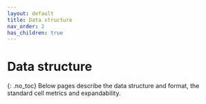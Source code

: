 ```yaml
---
layout: default
title: Data structure
nav_order: 2
has_children: true
---
```

# Data structure
{: .no_toc}
Below pages describe the data structure and format, the standard cell metrics and expandability. 
